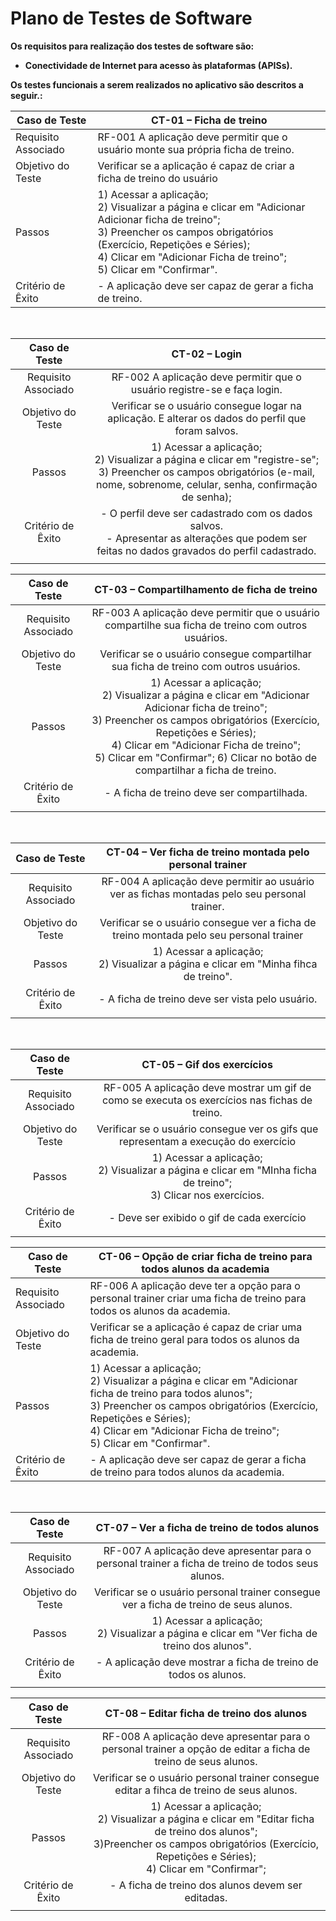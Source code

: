 # Plano de Testes de Software

**Os requisitos para realização dos testes de software são:**

- **Conectividade de Internet para acesso às plataformas (APISs).**

 **Os testes funcionais a serem realizados no aplicativo são descritos a seguir.:**
 <br>
 
| Caso de Teste       | CT-01 – Ficha de treino                                             |
|---------------------|-----------------------------------------------------------------------------------|
| Requisito Associado | RF-001	A aplicação deve permitir que o usuário monte sua própria ficha de treino.|
| Objetivo do Teste   | Verificar se a aplicação é capaz de criar a ficha de treino do usuário |
|Passos 	| 1) Acessar a aplicação; <br> 2) Visualizar a página e clicar em "Adicionar Adicionar ficha de treino"; <br> 3) Preencher os campos obrigatórios (Exercício, Repetições e Séries); <br> 4) Clicar em "Adicionar Ficha de treino"; <br> 5) Clicar em "Confirmar".
| Critério de Êxito   | - A aplicação deve ser capaz de gerar a ficha de treino. |

<br>

|**Caso de Teste** 	| **CT-02 – Login** 	|
|:---:	|:---:	|
|Requisito Associado 	|RF-002	A aplicação deve permitir que o usuário registre-se e faça login.|
|Objetivo do Teste 	| Verificar se o usuário consegue logar na aplicação. E alterar os dados do perfil que foram salvos.|
|Passos 	| 1) Acessar a aplicação; <br> 2) Visualizar a página e clicar em "registre-se"; <br> 3) Preencher os campos obrigatórios (e-mail, nome, sobrenome, celular, senha, confirmação de senha);  |
|Critério de Êxito | - O perfil deve ser cadastrado com os dados salvos. <br> - Apresentar as alterações que podem ser feitas no dados gravados do perfil cadastrado. |
|  	|  	|<br>
 
|**Caso de Teste** 	| **CT-03 – Compartilhamento de ficha de treino** 	|
|:---:	|:---:	|
|Requisito Associado 	| RF-003	A aplicação deve permitir que o usuário compartilhe sua ficha de treino com outros usuários. |
|Objetivo do Teste 	| Verificar se o usuário consegue compartilhar sua ficha de treino com outros usuários.|
|Passos 	| 1) Acessar a aplicação; <br> 2) Visualizar a página e clicar em "Adicionar Adicionar ficha de treino"; <br> 3) Preencher os campos obrigatórios (Exercício, Repetições e Séries); <br> 4) Clicar em "Adicionar Ficha de treino"; <br> 5) Clicar em "Confirmar"; 6) Clicar no botão de compartilhar a ficha de treino.|
|Critério de Êxito | - A ficha de treino deve ser compartilhada.  |
|  	|  	|
<br>
 
|**Caso de Teste** 	| **CT-04 – Ver ficha de treino montada pelo personal trainer** 	|
|:---:	|:---:	|
|Requisito Associado 	| RF-004	A aplicação deve permitir ao usuário ver as fichas montadas pelo seu personal trainer. |
|Objetivo do Teste 	| Verificar se o usuário consegue ver a ficha de treino montada pelo seu personal trainer|
|Passos 	| 1) Acessar a aplicação; <br> 2) Visualizar a página e clicar em "Minha fihca de treino".|
|Critério de Êxito | - A ficha de treino deve ser vista pelo usuário.  |
|  	|  	|
<br>

|**Caso de Teste** 	| **CT-05 – Gif dos exercícios** 	|
|:---:	|:---:	|
|Requisito Associado 	|RF-005	A aplicação deve mostrar um gif de como se executa os exercícios nas fichas de treino. |
|Objetivo do Teste 	| Verificar se o usuário consegue ver os gifs que representam a execução do exercício|
|Passos 	| 1) Acessar a aplicação; <br> 2) Visualizar a página e clicar em "MInha ficha de treino"; <br> 3) Clicar nos exercícios.|
|Critério de Êxito | - Deve ser exibido o gif de cada exercício |
|  	|  	|<br>



| Caso de Teste       | CT-06 – Opção de criar ficha de treino para todos alunos da academia      |
|---------------------|-----------------------------------------------------------------------------------|
| Requisito Associado | RF-006	A aplicação deve ter a opção para o personal trainer criar uma ficha de treino para todos os alunos da academia.|
| Objetivo do Teste   | Verificar se a aplicação é capaz de criar uma ficha de treino geral para todos os alunos da academia. |
|Passos 	| 1) Acessar a aplicação; <br> 2) Visualizar a página e clicar em "Adicionar ficha de treino para todos alunos"; <br> 3) Preencher os campos obrigatórios (Exercício, Repetições e Séries); <br> 4) Clicar em "Adicionar Ficha de treino"; <br> 5) Clicar em "Confirmar".
| Critério de Êxito   | - A aplicação deve ser capaz de gerar a ficha de treino para todos alunos da academia. |

<br>

|**Caso de Teste** 	| **CT-07 – Ver a ficha de treino de todos alunos** 	|
|:---:	|:---:	|
|Requisito Associado 	| RF-007	A aplicação deve apresentar para o personal trainer a ficha de treino de todos seus alunos. |
|Objetivo do Teste 	| Verificar se o usuário personal trainer consegue ver a ficha de treino de seus alunos.|
|Passos 	| 1) Acessar a aplicação; <br> 2) Visualizar a página e clicar em "Ver ficha de treino dos alunos".  |
|Critério de Êxito | - A aplicação deve mostrar a ficha de treino de todos os alunos. |
|  	|  	|<br>


|**Caso de Teste** 	| **CT-08 – Editar ficha de treino dos alunos** 	|
|:---:	|:---:	|
|Requisito Associado 	| RF-008	A aplicação deve apresentar para o personal trainer a opção de editar a ficha de treino de seus alunos. |
|Objetivo do Teste 	| Verificar se o usuário personal trainer consegue editar a fihca de treino de seus alunos.|
|Passos 	| 1) Acessar a aplicação; <br> 2) Visualizar a página e clicar em "Editar ficha de treino dos alunos"; <br> 3)Preencher os campos obrigatórios (Exercício, Repetições e Séries); <br> 4) Clicar em "Confirmar";
|Critério de Êxito | - A ficha de treino dos alunos devem ser editadas. |
|  	|  	|

